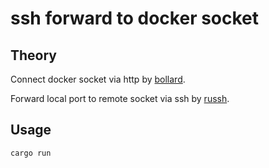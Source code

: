 # ssh forward to docker socket

## Theory
Connect docker socket via http by [bollard](https://github.com/fussybeaver/bollard).

Forward local port to remote socket via ssh by [russh](https://github.com/warp-tech/russh).

## Usage

```bash
cargo run
```
